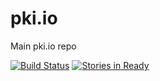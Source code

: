 # pki.io
Main pki.io repo

[![Build Status](https://travis-ci.org/pki-io/core.svg?branch=master)](https://travis-ci.org/pki-io/core)
[![Stories in Ready](https://badge.waffle.io/pki-io/pki.io.png?label=ready&title=Ready)](https://waffle.io/pki-io/pki.io)

